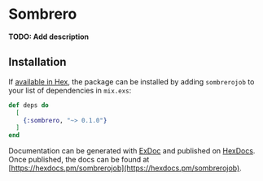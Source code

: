 # Sombrero

**TODO: Add description**

## Installation

If [available in Hex](https://hex.pm/docs/publish), the package can be installed
by adding `sombrerojob` to your list of dependencies in `mix.exs`:

```elixir
def deps do
  [
    {:sombrero, "~> 0.1.0"}
  ]
end
```

Documentation can be generated with [ExDoc](https://github.com/elixir-lang/ex_doc)
and published on [HexDocs](https://hexdocs.pm). Once published, the docs can
be found at [https://hexdocs.pm/sombrerojob](https://hexdocs.pm/sombrerojob).

